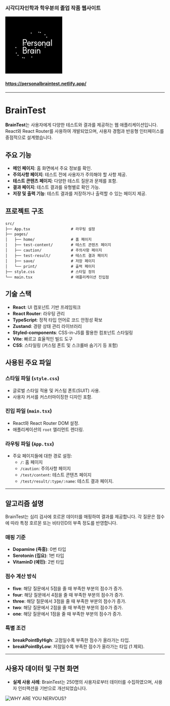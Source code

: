 ### 시각디자인학과 학우분의 졸업 작품 웹사이트

![Personal Brain Test](/public/favicon.svg)

#### https://personalbraintest.netlify.app/

---

# BrainTest

**BrainTest**는 사용자에게 다양한 테스트와 결과를 제공하는 웹 애플리케이션입니다. React와 React Router를 사용하여 개발되었으며, 사용자 경험과 반응형 인터페이스를 중점적으로 설계했습니다.

## 주요 기능

- **메인 페이지**: 홈 화면에서 주요 정보를 확인.
- **주의사항 페이지**: 테스트 전에 사용자가 주의해야 할 사항 제공.
- **테스트 콘텐츠 페이지**: 다양한 테스트 질문과 문제를 포함.
- **결과 페이지**: 테스트 결과를 유형별로 확인 가능.
- **저장 및 출력 기능**: 테스트 결과를 저장하거나 출력할 수 있는 페이지 제공.

## 프로젝트 구조

```
src/
├── App.tsx                  # 라우팅 설정
├── pages/
│   ├── home/                # 홈 페이지
│   ├── test-content/        # 테스트 콘텐츠 페이지
│   ├── caution/             # 주의사항 페이지
│   ├── test-result/         # 테스트 결과 페이지
│   ├── save/                # 저장 페이지
│   └── print/               # 출력 페이지
├── style.css                # 스타일 정의
└── main.tsx                 # 애플리케이션 진입점
```

## 기술 스택

- **React**: UI 컴포넌트 기반 프레임워크
- **React Router**: 라우팅 관리
- **TypeScript**: 정적 타입 언어로 코드 안정성 확보
- **Zustand**: 경량 상태 관리 라이브러리
- **Styled-components**: CSS-in-JS를 활용한 컴포넌트 스타일링
- **Vite**: 빠르고 효율적인 빌드 도구
- **CSS**: 스타일링 (커스텀 폰트 및 스크롤바 숨기기 등 포함)

## 사용된 주요 파일

### 스타일 파일 (`style.css`)
- 글로벌 스타일 적용 및 커스텀 폰트(SUIT) 사용.
- 사용자 커서를 커스터마이징한 디자인 포함.

### 진입 파일 (`main.tsx`)
- React와 React Router DOM 설정.
- 애플리케이션의 `root` 엘리먼트 렌더링.

### 라우팅 파일 (`App.tsx`)
- 주요 페이지들에 대한 경로 설정:
  - `/`: 홈 페이지
  - `/caution`: 주의사항 페이지
  - `/test/content`: 테스트 콘텐츠 페이지
  - `/test/result/:type/:name`: 테스트 결과 페이지.

---

## 알고리즘 설명

BrainTest는 심리 검사에 호르몬 데이터를 매핑하여 결과를 제공합니다. 각 질문은 점수에 따라 특정 호르몬 또는 비타민D의 부족 정도를 반영합니다.

### 매핑 기준

- **Dopamine (즉흥)**: 0번 타입
- **Serotonin (집요)**: 1번 타입
- **VitaminD (예민)**: 2번 타입

### 점수 계산 방식

- **five**: 해당 질문에서 5점을 줄 때 부족한 부분의 점수가 증가.
- **four**: 해당 질문에서 4점을 줄 때 부족한 부분의 점수가 증가.
- **three**: 해당 질문에서 3점을 줄 때 부족한 부분의 점수가 증가.
- **two**: 해당 질문에서 2점을 줄 때 부족한 부분의 점수가 증가.
- **one**: 해당 질문에서 1점을 줄 때 부족한 부분의 점수가 증가.

### 특별 조건

- **breakPointByHigh**: 고점일수록 부족한 점수가 올라가는 타입.
- **breakPointByLow**: 저점일수록 부족한 점수가 올라가는 타입 (1 제외).

---

## 사용자 데이터 및 구현 화면

- **실제 사용 사례**: BrainTest는 250명의 사용자로부터 데이터를 수집하였으며, 사용자 인터랙션을 기반으로 개선되었습니다.

![WHY ARE YOU NERVOUS?](https://private-user-images.githubusercontent.com/132000885/398384507-7f8d37e1-2930-40cd-bd9f-352d2b04bcef.png?jwt=eyJhbGciOiJIUzI1NiIsInR5cCI6IkpXVCJ9.eyJpc3MiOiJnaXRodWIuY29tIiwiYXVkIjoicmF3LmdpdGh1YnVzZXJjb250ZW50LmNvbSIsImtleSI6ImtleTUiLCJleHAiOjE3MzUwMzQzOTMsIm5iZiI6MTczNTAzNDA5MywicGF0aCI6Ii8xMzIwMDA4ODUvMzk4Mzg0NTA3LTdmOGQzN2UxLTI5MzAtNDBjZC1iZDlmLTM1MmQyYjA0YmNlZi5wbmc_WC1BbXotQWxnb3JpdGhtPUFXUzQtSE1BQy1TSEEyNTYmWC1BbXotQ3JlZGVudGlhbD1BS0lBVkNPRFlMU0E1M1BRSzRaQSUyRjIwMjQxMjI0JTJGdXMtZWFzdC0xJTJGczMlMkZhd3M0X3JlcXVlc3QmWC1BbXotRGF0ZT0yMDI0MTIyNFQwOTU0NTNaJlgtQW16LUV4cGlyZXM9MzAwJlgtQW16LVNpZ25hdHVyZT02MDM0Y2E5MzVlOWY5NTdiZjFkZDJjMjc5YjAyYjVhNTA5YjlmZTY0ODdlMjM5NGI3NTI1ZjliYjExNTk4YmNlJlgtQW16LVNpZ25lZEhlYWRlcnM9aG9zdCJ9.tDHMlCWyUAgKv8UW7KhXchq7ZTUPg1h_vvgDPBCPx9Q)

